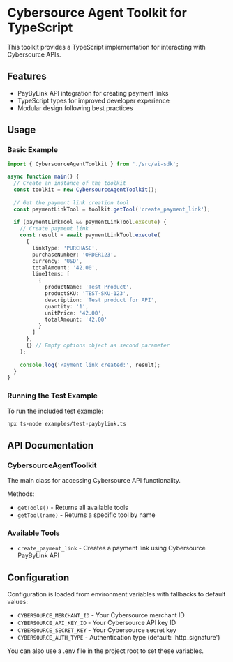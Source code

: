 # Cybersource Agent Toolkit for TypeScript

This toolkit provides a TypeScript implementation for interacting with Cybersource APIs.

## Features

- PayByLink API integration for creating payment links
- TypeScript types for improved developer experience
- Modular design following best practices

## Usage

### Basic Example

```typescript
import { CybersourceAgentToolkit } from './src/ai-sdk';

async function main() {
  // Create an instance of the toolkit
  const toolkit = new CybersourceAgentToolkit();
  
  // Get the payment link creation tool
  const paymentLinkTool = toolkit.getTool('create_payment_link');
  
  if (paymentLinkTool && paymentLinkTool.execute) {
    // Create payment link
    const result = await paymentLinkTool.execute(
      {
        linkType: 'PURCHASE',
        purchaseNumber: 'ORDER123',
        currency: 'USD',
        totalAmount: '42.00',
        lineItems: [
          {
            productName: 'Test Product',
            productSKU: 'TEST-SKU-123',
            description: 'Test product for API',
            quantity: '1',
            unitPrice: '42.00',
            totalAmount: '42.00'
          }
        ]
      },
      {} // Empty options object as second parameter
    );
    
    console.log('Payment link created:', result);
  }
}
```

### Running the Test Example

To run the included test example:

```bash
npx ts-node examples/test-paybylink.ts
```

## API Documentation

### CybersourceAgentToolkit

The main class for accessing Cybersource API functionality.

Methods:
- `getTools()` - Returns all available tools
- `getTool(name)` - Returns a specific tool by name

### Available Tools

- `create_payment_link` - Creates a payment link using Cybersource PayByLink API

## Configuration

Configuration is loaded from environment variables with fallbacks to default values:

- `CYBERSOURCE_MERCHANT_ID` - Your Cybersource merchant ID
- `CYBERSOURCE_API_KEY_ID` - Your Cybersource API key ID
- `CYBERSOURCE_SECRET_KEY` - Your Cybersource secret key
- `CYBERSOURCE_AUTH_TYPE` - Authentication type (default: 'http_signature')

You can also use a .env file in the project root to set these variables.